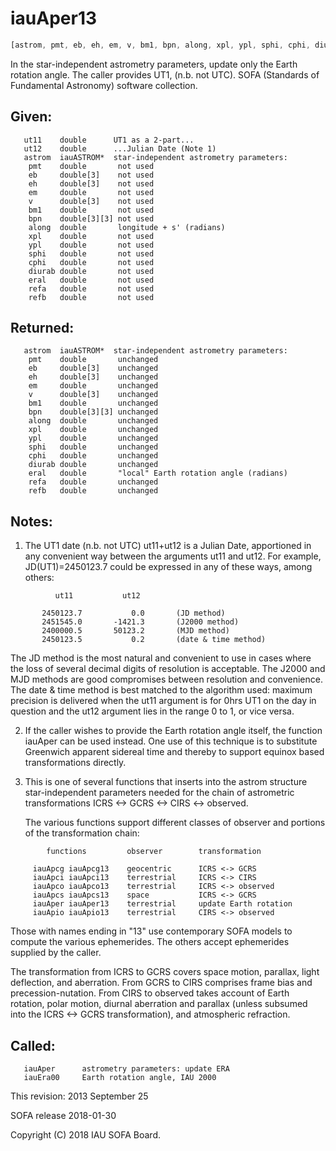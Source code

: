 # iauAper13

```js
[astrom, pmt, eb, eh, em, v, bm1, bpn, along, xpl, ypl, sphi, cphi, diurab, eral, refa, refb] = IAU.aper13(ut11, ut12)
```

In the star-independent astrometry parameters, update only the
Earth rotation angle.  The caller provides UT1, (n.b. not UTC).
SOFA (Standards of Fundamental Astronomy) software collection.


## Given:
```
   ut11    double      UT1 as a 2-part...
   ut12    double      ...Julian Date (Note 1)
   astrom  iauASTROM*  star-independent astrometry parameters:
    pmt    double       not used
    eb     double[3]    not used
    eh     double[3]    not used
    em     double       not used
    v      double[3]    not used
    bm1    double       not used
    bpn    double[3][3] not used
    along  double       longitude + s' (radians)
    xpl    double       not used
    ypl    double       not used
    sphi   double       not used
    cphi   double       not used
    diurab double       not used
    eral   double       not used
    refa   double       not used
    refb   double       not used
```

## Returned:
```
   astrom  iauASTROM*  star-independent astrometry parameters:
    pmt    double       unchanged
    eb     double[3]    unchanged
    eh     double[3]    unchanged
    em     double       unchanged
    v      double[3]    unchanged
    bm1    double       unchanged
    bpn    double[3][3] unchanged
    along  double       unchanged
    xpl    double       unchanged
    ypl    double       unchanged
    sphi   double       unchanged
    cphi   double       unchanged
    diurab double       unchanged
    eral   double       "local" Earth rotation angle (radians)
    refa   double       unchanged
    refb   double       unchanged
```

## Notes:

1) The UT1 date (n.b. not UTC) ut11+ut12 is a Julian Date,
   apportioned in any convenient way between the arguments ut11 and
   ut12.  For example, JD(UT1)=2450123.7 could be expressed in any
   of these ways, among others:

```
          ut11           ut12

       2450123.7           0.0       (JD method)
       2451545.0       -1421.3       (J2000 method)
       2400000.5       50123.2       (MJD method)
       2450123.5           0.2       (date & time method)
```

   The JD method is the most natural and convenient to use in cases
   where the loss of several decimal digits of resolution is
   acceptable.  The J2000 and MJD methods are good compromises
   between resolution and convenience.  The date & time method is
   best matched to the algorithm used:  maximum precision is
   delivered when the ut11 argument is for 0hrs UT1 on the day in
   question and the ut12 argument lies in the range 0 to 1, or vice
   versa.

2) If the caller wishes to provide the Earth rotation angle itself,
   the function iauAper can be used instead.  One use of this
   technique is to substitute Greenwich apparent sidereal time and
   thereby to support equinox based transformations directly.

3) This is one of several functions that inserts into the astrom
   structure star-independent parameters needed for the chain of
   astrometric transformations ICRS <-> GCRS <-> CIRS <-> observed.

   The various functions support different classes of observer and
   portions of the transformation chain:

```
        functions         observer        transformation

     iauApcg iauApcg13    geocentric      ICRS <-> GCRS
     iauApci iauApci13    terrestrial     ICRS <-> CIRS
     iauApco iauApco13    terrestrial     ICRS <-> observed
     iauApcs iauApcs13    space           ICRS <-> GCRS
     iauAper iauAper13    terrestrial     update Earth rotation
     iauApio iauApio13    terrestrial     CIRS <-> observed
```

   Those with names ending in "13" use contemporary SOFA models to
   compute the various ephemerides.  The others accept ephemerides
   supplied by the caller.

   The transformation from ICRS to GCRS covers space motion,
   parallax, light deflection, and aberration.  From GCRS to CIRS
   comprises frame bias and precession-nutation.  From CIRS to
   observed takes account of Earth rotation, polar motion, diurnal
   aberration and parallax (unless subsumed into the ICRS <-> GCRS
   transformation), and atmospheric refraction.

## Called:
```
   iauAper      astrometry parameters: update ERA
   iauEra00     Earth rotation angle, IAU 2000
```

This revision:   2013 September 25

SOFA release 2018-01-30

Copyright (C) 2018 IAU SOFA Board.